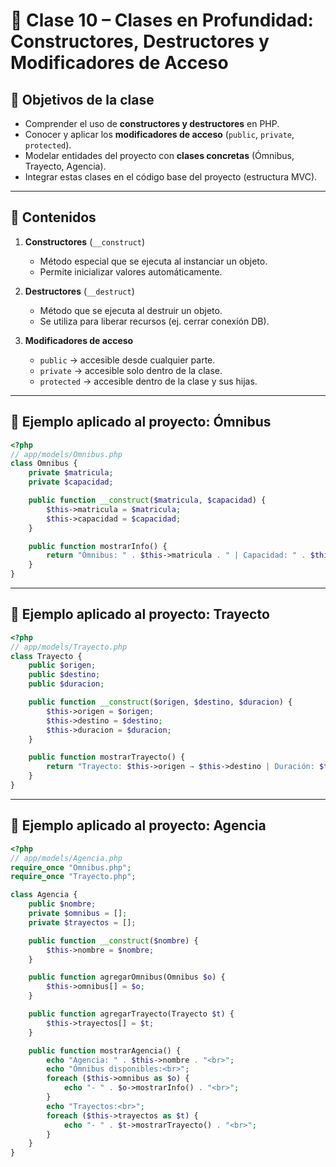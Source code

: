 # 📘 Clase 10 – Clases en Profundidad: Constructores, Destructores y Modificadores de Acceso

## 🎯 Objetivos de la clase
- Comprender el uso de **constructores y destructores** en PHP.  
- Conocer y aplicar los **modificadores de acceso** (`public`, `private`, `protected`).  
- Modelar entidades del proyecto con **clases concretas** (Ómnibus, Trayecto, Agencia).  
- Integrar estas clases en el código base del proyecto (estructura MVC).  

---

## 📑 Contenidos
1. **Constructores** (`__construct`)  
   - Método especial que se ejecuta al instanciar un objeto.  
   - Permite inicializar valores automáticamente.  

2. **Destructores** (`__destruct`)  
   - Método que se ejecuta al destruir un objeto.  
   - Se utiliza para liberar recursos (ej. cerrar conexión DB).  

3. **Modificadores de acceso**  
   - `public` → accesible desde cualquier parte.  
   - `private` → accesible solo dentro de la clase.  
   - `protected` → accesible dentro de la clase y sus hijas.  

---

## 🚌 Ejemplo aplicado al proyecto: Ómnibus
```php
<?php
// app/models/Omnibus.php
class Omnibus {
    private $matricula;
    private $capacidad;

    public function __construct($matricula, $capacidad) {
        $this->matricula = $matricula;
        $this->capacidad = $capacidad;
    }

    public function mostrarInfo() {
        return "Ómnibus: " . $this->matricula . " | Capacidad: " . $this->capacidad . " pasajeros";
    }
}
```
---

## 🚏 Ejemplo aplicado al proyecto: Trayecto
```php
<?php
// app/models/Trayecto.php
class Trayecto {
    public $origen;
    public $destino;
    public $duracion;

    public function __construct($origen, $destino, $duracion) {
        $this->origen = $origen;
        $this->destino = $destino;
        $this->duracion = $duracion;
    }

    public function mostrarTrayecto() {
        return "Trayecto: $this->origen → $this->destino | Duración: $this->duracion horas";
    }
}
```
---

## 🏢 Ejemplo aplicado al proyecto: Agencia
```php
<?php
// app/models/Agencia.php
require_once "Omnibus.php";
require_once "Trayecto.php";

class Agencia {
    public $nombre;
    private $omnibus = [];
    private $trayectos = [];

    public function __construct($nombre) {
        $this->nombre = $nombre;
    }

    public function agregarOmnibus(Omnibus $o) {
        $this->omnibus[] = $o;
    }

    public function agregarTrayecto(Trayecto $t) {
        $this->trayectos[] = $t;
    }

    public function mostrarAgencia() {
        echo "Agencia: " . $this->nombre . "<br>";
        echo "Ómnibus disponibles:<br>";
        foreach ($this->omnibus as $o) {
            echo "- " . $o->mostrarInfo() . "<br>";
        }
        echo "Trayectos:<br>";
        foreach ($this->trayectos as $t) {
            echo "- " . $t->mostrarTrayecto() . "<br>";
        }
    }
}
```
